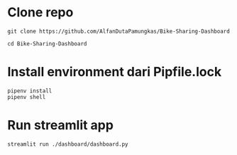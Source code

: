 # Clone repo
```
git clone https://github.com/AlfanDutaPamungkas/Bike-Sharing-Dashboard

cd Bike-Sharing-Dashboard
```

# Install environment dari Pipfile.lock
```
pipenv install
pipenv shell
```

# Run streamlit app
```
streamlit run ./dashboard/dashboard.py
```